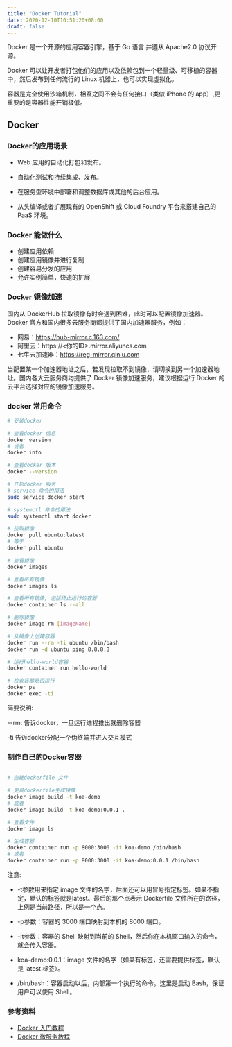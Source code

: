 ```yaml
---
title: "Docker Tutorial"
date: 2020-12-10T10:51:20+08:00
draft: false
---
```


Docker 是一个开源的应用容器引擎，基于 Go 语言 并遵从 Apache2.0 协议开源。

Docker 可以让开发者打包他们的应用以及依赖包到一个轻量级、可移植的容器中，然后发布到任何流行的 Linux 机器上，也可以实现虚拟化。

容器是完全使用沙箱机制，相互之间不会有任何接口（类似 iPhone 的 app）,更重要的是容器性能开销极低。

## Docker

### Docker的应用场景

- Web 应用的自动化打包和发布。

- 自动化测试和持续集成、发布。

- 在服务型环境中部署和调整数据库或其他的后台应用。

- 从头编译或者扩展现有的 OpenShift 或 Cloud Foundry 平台来搭建自己的 PaaS 环境。

### Docker 能做什么

- 创建应用依赖
- 创建应用镜像并进行复制
- 创建容易分发的应用
- 允许实例简单，快速的扩展

### Docker 镜像加速

国内从 DockerHub 拉取镜像有时会遇到困难，此时可以配置镜像加速器。Docker 官方和国内很多云服务商都提供了国内加速器服务，例如：

- 网易：https://hub-mirror.c.163.com/
- 阿里云：https://<你的ID>.mirror.aliyuncs.com
- 七牛云加速器：https://reg-mirror.qiniu.com

当配置某一个加速器地址之后，若发现拉取不到镜像，请切换到另一个加速器地址。国内各大云服务商均提供了 Docker 镜像加速服务，建议根据运行 Docker 的云平台选择对应的镜像加速服务。


### docker 常用命令

```bash
# 安装docker

# 查看docker 信息
docker version
# 或者
docker info

# 查看docker 版本
docker --version

# 开启docker 服务
# service 命令的用法
sudo service docker start

# systemctl 命令的用法
sudo systemctl start docker

# 拉取镜像
docker pull ubuntu:latest
# 等于
docker pull ubuntu

# 查看镜像
docker images

# 查看所有镜像
docker images ls

# 查看所有镜像, 包括终止运行的容器
docker container ls --all

# 删除镜像
docker image rm [imageName]

# 从镜像上创建容器
docker run --rm -ti ubuntu /bin/bash
docker run -d ubuntu ping 8.8.8.8

# 运行hello-world容器
docker container run hello-world

# 检查容器是否运行
docker ps
docker exec -ti 
```

简要说明:

--rm: 告诉docker，一旦运行进程推出就删除容器

-ti 告诉docker分配一个伪终端并进入交互模式


### 制作自己的Docker容器

```bash

# 创建dockerfile 文件

# 更具dockerfile生成镜像
docker image build -t koa-demo
# 或者
docker image build -t koa-demo:0.0.1 .

# 查看文件
docker image ls

# 生成容器
docker container run -p 8000:3000 -it koa-demo /bin/bash
# 或者
docker container run -p 8000:3000 -it koa-demo:0.0.1 /bin/bash
```
注意:

- -t参数用来指定 image 文件的名字，后面还可以用冒号指定标签。如果不指定，默认的标签就是latest。最后的那个点表示 Dockerfile 文件所在的路径，上例是当前路径，所以是一个点。

- -p参数：容器的 3000 端口映射到本机的 8000 端口。
- -it参数：容器的 Shell 映射到当前的 Shell，然后你在本机窗口输入的命令，就会传入容器。
- koa-demo:0.0.1：image 文件的名字（如果有标签，还需要提供标签，默认是 latest 标签）。
- /bin/bash：容器启动以后，内部第一个执行的命令。这里是启动 Bash，保证用户可以使用 Shell。


### 参考资料

- [Docker 入门教程](https://www.ruanyifeng.com/blog/2018/02/docker-tutorial.html)
- [Docker 微服务教程](http://www.ruanyifeng.com/blog/2018/02/docker-wordpress-tutorial.html)